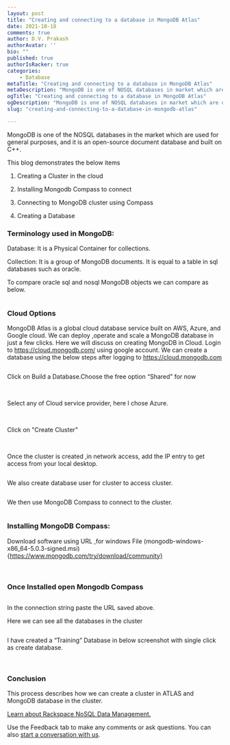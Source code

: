 ```yaml
---
layout: post
title: "Creating and connecting to a database in MongoDB Atlas"
date: 2021-10-18
comments: true
author: D.V. Prakash
authorAvatar: ''
bio: ""
published: true
authorIsRacker: true
categories:
    - Database
metaTitle: "Creating and connecting to a database in MongoDB Atlas"
metaDescription: "MongoDB is one of NOSQL databases in market which are used for general purpose, and it is open-source document database and build on C++."
ogTitle: "Creating and connecting to a database in MongoDB Atlas"
ogDescription: "MongoDB is one of NOSQL databases in market which are used for general purpose, and it is open-source document database and build on C++."
slug: "creating-and-connecting-to-a-database-in-mongodb-atlas"

---
```


MongoDB is one of the NOSQL databases in the market which are used for general purposes, and it is an open-source document database and built on C++.

<!--more-->
This blog demonstrates the below  items
1.	Creating a Cluster in the cloud

2.	Installing Mongodb Compass to connect

3.	Connecting to MongoDB cluster using Compass 

4.	Creating a Database

### Terminology used in MongoDB:

Database: It is a Physical Container  for collections.

Collection: It is a group of MongoDB documents. It is equal to a table in sql databases such as oracle.

To compare oracle sql and nosql MongoDB objects we can compare as below.

<img src=Picture1.png title="" alt="">

### Cloud Options

MongoDB Atlas is a global cloud database service built on AWS, Azure, and Google cloud.
We can deploy ,operate and scale a MongoDB database in just a few clicks. 
Here  we will discuss on creating MongoDB  in Cloud.
Login to 
https://cloud.mongodb.com/  using google account.
We can create a database using the below steps after logging to https://cloud.mongodb.com

<img src=Picture2.png title="" alt="">

Click on Build a Database.Choose the free option “Shared” for now 

<img src=Picture3.png title="" alt="">

<img src=Picture4.png title="" alt="">

Select any of Cloud service provider, here I chose Azure.

<img src=Picture5.png title="" alt="">

<img src=Picture6.png title="" alt="">

Click on "Create Cluster"

<img src=Picture6-1.png title="" alt="">

<img src=Picture7.png title="" alt="">

Once the cluster is created ,in network access,  add the IP entry to get access from your local desktop.

<img src=Picture8.png title="" alt="">

We also create database user for cluster to access cluster.

<img src=Picture9.png title="" alt="">

We then use MongoDB Compass to connect to the cluster.

<img src=Picture10.png title="" alt="">




### Installing MongoDB Compass:

Download software using URL ,for windows File (mongodb-windows-x86_64-5.0.3-signed.msi)
{https://www.mongodb.com/try/download/community}

<img src=Picture11.png title="" alt="">

<img src=Picture12.png title="" alt="">


<img src=Picture13.png title="" alt="">


<img src=Picture14.png title="" alt="">

<img src=Picture15.png title="" alt="">

<img src=Picture16.png title="" alt="">

<img src=Picture17.png title="" alt="">


### Once Installed open Mongodb Compass


<img src=Picture18.png title="" alt="">


In the connection string paste the URL  saved above.

Here we can see all the databases in the cluster

<img src=Picture19.png title="" alt="">

I have created a “Training” Database in below screenshot with single click as create database.

<img src=Picture20.png title="" alt="">

<img src=Picture21.png title="" alt="">

### Conclusion

This process describes how we can create a cluster in ATLAS and MongoDB database in the cluster. 


<a class="cta purple" id="cta" href="https://www.rackspace.com/applications/oracle">Learn about Rackspace NoSQL Data Management.</a>


Use the Feedback tab to make any comments or ask questions. You can also
[start a conversation with us](https://www.rackspace.com/contact).
